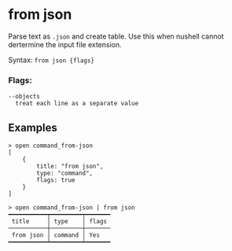 # from json

Parse text as `.json` and create table. Use this when nushell cannot dertermine the input file extension.

Syntax: `from json {flags}`

### Flags:

    --objects
      treat each line as a separate value


## Examples

```shell
> open command_from-json
[
    {
        title: "from json",
        type: "command",
        flags: true
    }
]
```

```shell
> open command_from-json | from json
━━━━━━━━━━━┯━━━━━━━━━┯━━━━━━━
 title     │ type    │ flags
───────────┼─────────┼───────
 from json │ command │ Yes
━━━━━━━━━━━┷━━━━━━━━━┷━━━━━━━
```
